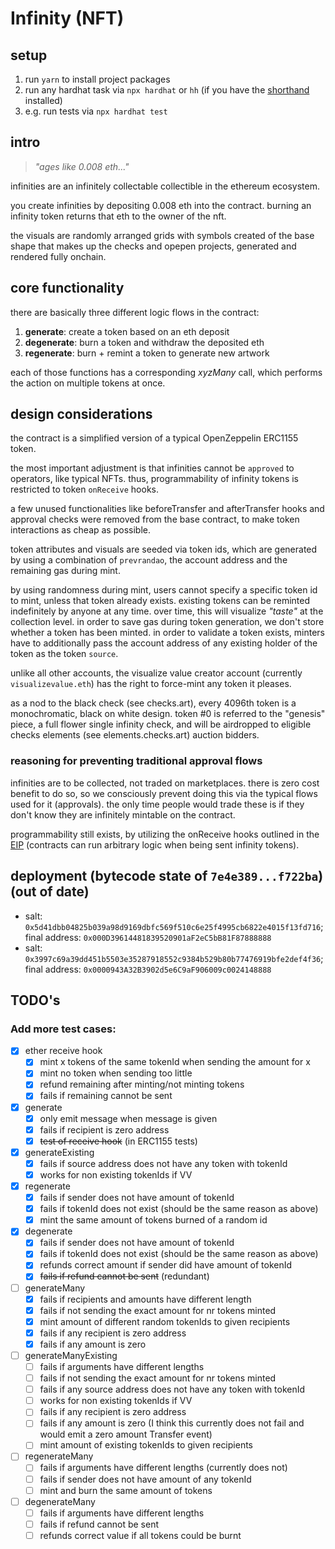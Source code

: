 # Infinity (NFT)

## setup

1. run `yarn` to install project packages
2. run any hardhat task via `npx hardhat` or `hh` (if you have the [shorthand](https://hardhat.org/hardhat-runner/docs/guides/command-line-completion) installed)
3. e.g. run tests via `npx hardhat test`

## intro

> *"ages like 0.008 eth..."*

infinities are an infinitely collectable collectible in the ethereum ecosystem.

you create infinities by depositing 0.008 eth into the contract. burning an infinity token returns that eth to the owner of the nft.

the visuals are randomly arranged grids with symbols created of the base shape that makes up the checks and opepen projects, generated and rendered fully onchain.

## core functionality

there are basically three different logic flows in the contract:

1. **generate**: create a token based on an eth deposit
2. **degenerate**: burn a token and withdraw the deposited eth
3. **regenerate**: burn + remint a token to generate new artwork

each of those functions has a corresponding _xyzMany_ call, which performs the action on multiple tokens at once.

## design considerations

the contract is a simplified version of a typical OpenZeppelin ERC1155 token. 

the most important adjustment is that infinities cannot be `approved` to operators, like typical NFTs. thus, programmability of infinity tokens is restricted to token `onReceive` hooks.

a few unused functionalities like beforeTransfer and afterTransfer hooks and approval checks were removed from the base contract, to make token interactions as cheap as possible.

token attributes and visuals are seeded via token ids, which are generated by using a combination of `prevrandao`, the account address and the remaining gas during mint.

by using randomness during mint, users cannot specify a specific token id to mint, unless that token already exists. existing tokens can be reminted indefinitely by anyone at any time. over time, this will visualize *"taste"* at the collection level.
in order to save gas during token generation, we don't store whether a token has been minted. in order to validate a token exists, minters have to additionally pass the account address of any existing holder of the token as the token `source`.

unlike all other accounts, the visualize value creator account (currently `visualizevalue.eth`) has the right to force-mint any token it pleases.

as a nod to the black check (see checks.art), every 4096th token is a monochromatic, black on white design. token #0 is referred to the "genesis" piece, a full flower single infinity check, and will be airdropped to eligible checks elements (see elements.checks.art) auction bidders.

### reasoning for preventing traditional approval flows

infinities are to be collected, not traded on marketplaces. there is zero cost benefit to do so, so we consciously prevent doing this via the typical flows used for it (approvals). the only time people would trade these is if they don't know they are infinitely mintable on the contract.

programmability still exists, by utilizing the onReceive hooks outlined in the [EIP](https://eips.ethereum.org/EIPS/eip-1155) (contracts can run arbitrary logic when being sent infinity tokens).


## deployment (bytecode state of `7e4e389...f722ba`) (out of date)

- salt: `0x5d41dbb04825b039a98d9169dbfc569f510c6e25f4995cb6822e4015f13fd716`; final address: `0x000D39614481839520901aF2eC5bB81F87888888`
- salt: `0x3997c69a39dd451b5503e35287918552c9384b529b80b77476919bfe2def4f36`; final address: `0x0000943A32B3902d5e6C9aF906009c0024148888`

## TODO's

### Add more test cases:

- [x] ether receive hook
	- [x] mint x tokens of the same tokenId when sending the amount for x
	- [x] mint no token when sending too little
	- [x] refund remaining after minting/not minting tokens
	- [x] fails if remaining cannot be sent
- [x] generate
	- [x] only emit message when message is given
	- [x] fails if recipient is zero address
	- [x] ~~test of receive hook~~ (in ERC1155 tests)
- [x] generateExisting
	- [x] fails if source address does not have any token with tokenId
	- [x] works for non existing tokenIds if VV
- [x] regenerate
	- [x] fails if sender does not have amount of tokenId
	- [x] fails if tokenId does not exist (should be the same reason as above)
	- [x] mint the same amount of tokens burned of a random id
- [x] degenerate
	- [x] fails if sender does not have amount of tokenId
	- [x] fails if tokenId does not exist (should be the same reason as above)
	- [x] refunds correct amount if sender did have amount of tokenId
	- [x] ~~fails if refund cannot be sent~~ (redundant)
- [ ] generateMany
	- [x] fails if recipients and amounts have different length
	- [x] fails if not sending the exact amount for nr tokens minted
	- [x] mint amount of different random tokenIds to given recipients
	- [x] fails if any recipient is zero address
	- [x] fails if any amount is zero
- [ ] generateManyExisting
	- [ ] fails if arguments have different lengths
	- [ ] fails if not sending the exact amount for nr tokens minted
	- [ ] fails if any source address does not have any token with tokenId
	- [ ] works for non existing tokenIds if VV
	- [ ] fails if any recipient is zero address
	- [ ] fails if any amount is zero (I think this currently does not fail and would emit a zero amount Transfer event)
	- [ ] mint amount of existing tokenIds to given recipients
- [ ] regenerateMany
	- [ ] fails if arguments have different lengths (currently does not)
	- [ ] fails if sender does not have amount of any tokenId
	- [ ] mint and burn the same amount of tokens
- [ ] degenerateMany
	- [ ] fails if arguments have different lengths
	- [ ] fails if refund cannot be sent
	- [ ] refunds correct value if all tokens could be burnt
